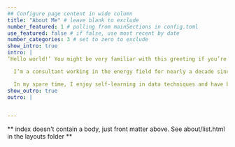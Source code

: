 ```yaml
---
## Configure page content in wide column
title: "About Me" # leave blank to exclude
number_featured: 1 # pulling from mainSections in config.toml
use_featured: false # if false, use most recent by date
number_categories: 3 # set to zero to exclude
show_intro: true
intro: |
‘Hello world!’ You might be very familiar with this greeting if you’re an expert in programming or just about to start your journey of becoming one. It is the first sentence you were asked to print on your screen, which I’d also like to greet you with!  My friends, I’d assume you’re also a data person, so wherever you live on this planet, we care about the same things and we talk about the same things! :)

  I’m a consultant working in the energy field for nearly a decade since I graduated from the Environmental Management program at Duke University. I’ve worked with utility clients throughout the states to help them quantify energy-saving opportunities, design demand-side management (DSM) programs, and evaluate the effectiveness of these programs. The energy field is changing rapidly these years with emerging technologies along with massive customer data available. My goal is to help bring these cutting-edge measures to customers through utility program channels. 

  In my spare time, I enjoy self-learning in data techniques and have been a loyal member of online learning platforms such as Coursera and Udemy. The main reason that I wanted to create a personal website is to start documenting some cool projects I’ve worked with and keep track of my new learning experience!
show_outro: true
outro: |


---
```


** index doesn't contain a body, just front matter above.
See about/list.html in the layouts folder **